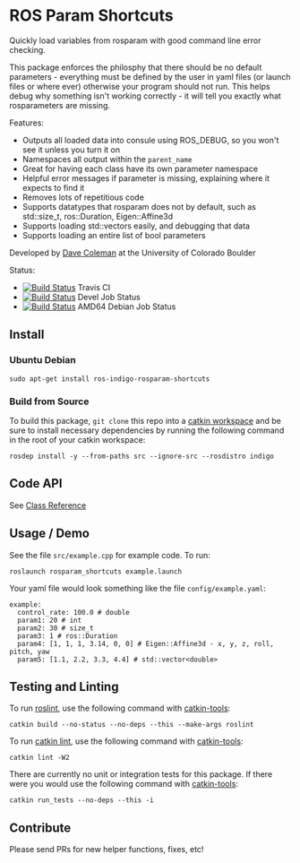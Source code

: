 # ROS Param Shortcuts

Quickly load variables from rosparam with good command line error checking.

This package enforces the philosphy that there should be no default parameters - everything must be defined by the user in yaml files (or launch files or where ever) otherwise your program should not run. This helps debug why something isn't working correctly - it will tell you exactly what rosparameters are missing.

Features:
 - Outputs all loaded data into consule using ROS_DEBUG, so you won't see it unless you turn it on
 - Namespaces all output within the ``parent_name``
 - Great for having each class have its own parameter namespace
 - Helpful error messages if parameter is missing, explaining where it expects to find it
 - Removes lots of repetitious code
 - Supports datatypes that rosparam does not by default, such as std::size_t, ros::Duration, Eigen::Affine3d
 - Supports loading std::vectors easily, and debugging that data
 - Supports loading an entire list of bool parameters

Developed by [Dave Coleman](http://dav.ee/) at the University of Colorado Boulder

Status:

 * [![Build Status](https://travis-ci.org/davetcoleman/rosparam_shortcuts.svg)](https://travis-ci.org/davetcoleman/rosparam_shortcuts) Travis CI
 * [![Build Status](http://jenkins.ros.org/buildStatus/icon?job=devel-indigo-rosparam_shortcuts)](http://jenkins.ros.org/job/devel-indigo-rosparam_shortcuts/) Devel Job Status
 * [![Build Status](http://jenkins.ros.org/buildStatus/icon?job=ros-indigo-rosparam-shortcuts_binarydeb_trusty_amd64)](http://jenkins.ros.org/job/ros-indigo-rosparam-shortcuts_binarydeb_trusty_amd64/) AMD64 Debian Job Status

## Install

### Ubuntu Debian

```
sudo apt-get install ros-indigo-rosparam-shortcuts
```

### Build from Source

To build this package, ``git clone`` this repo into a [catkin workspace](http://wiki.ros.org/catkin/Tutorials/create_a_workspace) and be sure to install necessary dependencies by running the following command in the root of your catkin workspace:

    rosdep install -y --from-paths src --ignore-src --rosdistro indigo

## Code API

See [Class Reference](http://docs.ros.org/indigo/api/rosparams_shortcuts/html/)

## Usage / Demo

See the file ``src/example.cpp`` for example code. To run:

    roslaunch rosparam_shortcuts example.launch

Your yaml file would look something like the file ``config/example.yaml``:

```
example:
  control_rate: 100.0 # double
  param1: 20 # int
  param2: 30 # size_t
  param3: 1 # ros::Duration
  param4: [1, 1, 1, 3.14, 0, 0] # Eigen::Affine3d - x, y, z, roll, pitch, yaw
  param5: [1.1, 2.2, 3.3, 4.4] # std::vector<double>
```

## Testing and Linting

To run [roslint](http://wiki.ros.org/roslint), use the following command with [catkin-tools](https://catkin-tools.readthedocs.org/):

    catkin build --no-status --no-deps --this --make-args roslint

To run [catkin lint](https://pypi.python.org/pypi/catkin_lint), use the following command with [catkin-tools](https://catkin-tools.readthedocs.org/):

    catkin lint -W2

There are currently no unit or integration tests for this package. If there were you would use the following command with [catkin-tools](https://catkin-tools.readthedocs.org/):

    catkin run_tests --no-deps --this -i

## Contribute

Please send PRs for new helper functions, fixes, etc!
